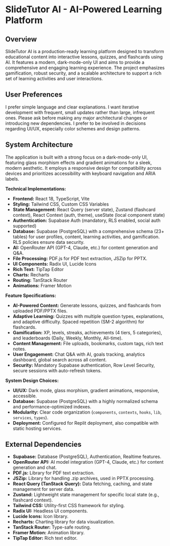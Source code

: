 # SlideTutor AI - AI-Powered Learning Platform

## Overview
SlideTutor AI is a production-ready learning platform designed to transform educational content into interactive lessons, quizzes, and flashcards using AI. It features a modern, dark-mode-only UI and aims to provide a comprehensive and engaging learning experience. The project emphasizes gamification, robust security, and a scalable architecture to support a rich set of learning activities and user interactions.

## User Preferences
I prefer simple language and clear explanations. I want iterative development with frequent, small updates rather than large, infrequent ones. Please ask before making any major architectural changes or introducing new dependencies. I prefer to be involved in decisions regarding UI/UX, especially color schemes and design patterns.

## System Architecture
The application is built with a strong focus on a dark-mode-only UI, featuring glass morphism effects and gradient animations for a sleek, modern aesthetic. It employs a responsive design for compatibility across devices and prioritizes accessibility with keyboard navigation and ARIA labels.

**Technical Implementations:**
-   **Frontend:** React 18, TypeScript, Vite
-   **Styling:** Tailwind CSS, Custom CSS Variables
-   **State Management:** React Query (server state), Zustand (flashcard context), React Context (auth, theme), useState (local component state)
-   **Authentication:** Supabase Auth (mandatory, RLS enabled, social auth supported)
-   **Database:** Supabase (PostgreSQL) with a comprehensive schema (23+ tables) for user profiles, content, learning activities, and gamification. RLS policies ensure data security.
-   **AI:** OpenRouter API (GPT-4, Claude, etc.) for content generation and Q&A.
-   **File Processing:** PDF.js for PDF text extraction, JSZip for PPTX.
-   **UI Components:** Radix UI, Lucide Icons
-   **Rich Text:** TipTap Editor
-   **Charts:** Recharts
-   **Routing:** TanStack Router
-   **Animations:** Framer Motion

**Feature Specifications:**
-   **AI-Powered Content:** Generate lessons, quizzes, and flashcards from uploaded PDF/PPTX files.
-   **Adaptive Learning:** Quizzes with multiple question types, explanations, and adaptive difficulty. Spaced repetition (SM-2 algorithm) for flashcards.
-   **Gamification:** XP, levels, streaks, achievements (4 tiers, 5 categories), and leaderboards (Daily, Weekly, Monthly, All-time).
-   **Content Management:** File uploads, bookmarks, custom tags, rich text notes.
-   **User Engagement:** Chat Q&A with AI, goals tracking, analytics dashboard, global search across all content.
-   **Security:** Mandatory Supabase authentication, Row Level Security, secure sessions with auto-refresh tokens.

**System Design Choices:**
-   **UI/UX:** Dark mode, glass morphism, gradient animations, responsive, accessible.
-   **Database:** Supabase (PostgreSQL) with a highly normalized schema and performance-optimized indexes.
-   **Modularity:** Clear code organization (`components`, `contexts`, `hooks`, `lib`, `services`, `types`).
-   **Deployment:** Configured for Replit deployment, also compatible with static hosting services.

## External Dependencies
-   **Supabase:** Database (PostgreSQL), Authentication, Realtime features.
-   **OpenRouter API:** AI model integration (GPT-4, Claude, etc.) for content generation and chat.
-   **PDF.js:** Library for PDF text extraction.
-   **JSZip:** Library for handling .zip archives, used in PPTX processing.
-   **React Query (TanStack Query):** Data fetching, caching, and state management for server data.
-   **Zustand:** Lightweight state management for specific local state (e.g., flashcard context).
-   **Tailwind CSS:** Utility-first CSS framework for styling.
-   **Radix UI:** Headless UI components.
-   **Lucide Icons:** Icon library.
-   **Recharts:** Charting library for data visualization.
-   **TanStack Router:** Type-safe routing.
-   **Framer Motion:** Animation library.
-   **TipTap Editor:** Rich text editor.